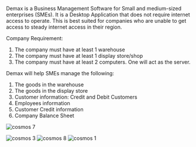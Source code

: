 Demax is a Business Management Software for Small and medium-sized enterprises (SMEs). It is a Desktop Application that does not require internet access to operate. 
This is best suited for companies who are unable to get access to steady internet access in their region. 

Company Requirement:

1. The company must have at least 1 warehouse
2. The company must have at least 1 display store/shop
3. The company must have at least 2 computers. One will act as the server.


Demax will help SMEs manage the following:

1. The goods in the warehouse
2. The goods in the display store
3. Customer information: Credit and Debit Customers
4. Employees information
5. Customer Credit information
6. Company Balance Sheet

![cosmos 7](https://user-images.githubusercontent.com/31693114/169382587-e812cfb4-b83b-4674-bc72-5609555bf4e2.PNG)

![cosmos 3](https://user-images.githubusercontent.com/31693114/169382533-ff281d38-2c11-47f5-a7d9-1891cec41bc7.PNG)
![cosmos 8](https://user-images.githubusercontent.com/31693114/169382564-7c04431d-0f9d-4325-a01e-866426209110.PNG)
![cosmos 1](https://user-images.githubusercontent.com/31693114/169382578-6d1d9c54-d3c5-4c72-a4c5-a81295395f4b.PNG)
